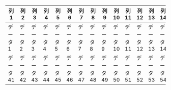 <style>
 table {
   table-layout: fixed;
   width: 100%;
 }
 
 th, td {
   width: 2.5%; /* 100% / 40列 = 2.5% */
   word-wrap: break-word;
 }
</style>

<div style="overflow-x: auto;">
 <table>
   <thead>
     <tr>
       <th>列1</th>
       <th>列2</th>
       <th>列3</th>
       <th>列4</th>
       <th>列5</th>
       <th>列6</th>
       <th>列7</th>
       <th>列8</th>
       <th>列9</th>
       <th>列10</th>
       <th>列11</th>
       <th>列12</th>
       <th>列13</th>
       <th>列14</th>
       <th>列15</th>
       <th>列16</th>
       <th>列17</th>
       <th>列18</th>
       <th>列19</th>
       <th>列20</th>
       <th>列21</th>
       <th>列22</th>
       <th>列23</th>
       <th>列24</th>
       <th>列25</th>
       <th>列26</th>
       <th>列27</th>
       <th>列28</th>
       <th>列29</th>
       <th>列30</th>
       <th>列31</th>
       <th>列32</th>
       <th>列33</th>
       <th>列34</th>
       <th>列35</th>
       <th>列36</th>
       <th>列37</th>
       <th>列38</th>
       <th>列39</th>
       <th>列40</th>
     </tr>
   </thead>
   <tbody>
     <tr>
       <td>データ1</td>
       <td>データ2</td>
       <td>データ3</td>
       <td>データ4</td>
       <td>データ5</td>
       <td>データ6</td>
       <td>データ7</td>
       <td>データ8</td>
       <td>データ9</td>
       <td>データ10</td>
       <td>データ11</td>
       <td>データ12</td>
       <td>データ13</td>
       <td>データ14</td>
       <td>データ15</td>
       <td>データ16</td>
       <td>データ17</td>
       <td>データ18</td>
       <td>データ19</td>
       <td>データ20</td>
       <td>データ21</td>
       <td>データ22</td>
       <td>データ23</td>
       <td>データ24</td>
       <td>データ25</td>
       <td>データ26</td>
       <td>データ27</td>
       <td>データ28</td>
       <td>データ29</td>
       <td>データ30</td>
       <td>データ31</td>
       <td>データ32</td>
       <td>データ33</td>
       <td>データ34</td>
       <td>データ35</td>
       <td>データ36</td>
       <td>データ37</td>
       <td>データ38</td>
       <td>データ39</td>
       <td>データ40</td>
     </tr>
     <tr>
       <td>データ41</td>
       <td>データ42</td>
       <td>データ43</td>
       <td>データ44</td>
       <td>データ45</td>
       <td>データ46</td>
       <td>データ47</td>
       <td>データ48</td>
       <td>データ49</td>
       <td>データ50</td>
       <td>データ51</td>
       <td>データ52</td>
       <td>データ53</td>
       <td>データ54</td>
       <td>データ55</td>
       <td>データ56</td>
       <td>データ57</td>
       <td>データ58</td>
       <td>データ59</td>
       <td>データ60</td>
       <td>データ61</td>
       <td>データ62</td>
       <td>データ63</td>
       <td>データ64</td>
       <td>データ65</td>
       <td>データ66</td>
       <td>データ67</td>
       <td>データ68</td>
       <td>データ69</td>
       <td>データ70</td>
       <td>データ71</td>
       <td>データ72</td>
       <td>データ73</td>
       <td>データ74</td>
       <td>データ75</td>
       <td>データ76</td>
       <td>データ77</td>
       <td>データ78</td>
       <td>データ79</td>
       <td>データ80</td>
     </tr>
   </tbody>
 </table>
</div>

